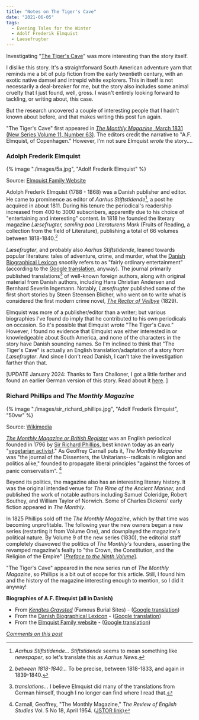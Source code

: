 ```yaml
---
title: "Notes on The Tiger's Cave"
date: "2021-06-05"
tags: 
  - Evening Tales for the Winter
  - Adolf Frederik Elmquist
  - Laesefrugter
---
```


Investigating "[The Tiger's Cave](https://archive.org/details/eveningtalesfor00unkngoog/page/n246/mode/2up)" was more interesting than the story itself.

I dislike this story. It's a straightforward South American adventure yarn that reminds me a bit of pulp fiction from the early twentieth century, with an exotic native damsel and intrepid white explorers. This in itself is not necessarily a deal-breaker for me, but the story also includes some animal cruelty that I just found, well, gross. I wasn't entirely looking forward to tackling, or writing about, this case.

But the research uncovered a couple of interesting people that I hadn't known about before, and that makes writing this post fun again.

"The Tiger's Cave" first appeared in [_The Monthly Magazine_, March 1831 (New Series Volume 11, Number 63)](https://archive.org/details/monthlymagazineo11lond/page/256/mode/2up). The editors credit the narrative to "A.F. Elmquist, of Copenhagen." However, I'm not sure Elmquist _wrote_ the story....

### Adolph Frederik Elmquist

{% image "./images/5a.jpg", "Adolf Frederik Elmquist" %}
<p class="caption">Source: <a href="http://elmquist.info/bio5.html">Elmquist Family Website</a></p>

Adolph Frederik Elmquist (1788 - 1868) was a Danish publisher and editor. He came to prominence as editor of _Aarhus Stiftstidende_[^1], a post he acquired in about 1811. During his tenure the periodical's readership increased from 400 to 3000 subscribers, apparently due to his choice of "entertaining and interesting" content. In 1818 he founded the literary magazine _Læsefrugter, samling paa Literaturens Mark_ (Fruits of Reading, a collection from the field of Literature), publishing a total of 66 volumes between 1818-1840.[^2]

_Læsefrugter_, and probably also _Aarhus Stiftstidende_, leaned towards popular literature: tales of adventure, crime, and murder, what the [Danish Biographical Lexicon](https://biografiskleksikon.lex.dk/A._F._Elmquist) snootily refers to as "fairly ordinary entertainment" (according to the [Google translation](https://translate.google.com/translate?hl=en&sl=da&u=https://biografiskleksikon.lex.dk/A._F._Elmquist&prev=search&pto=aue), anyway). The journal primarily published translations[^3] of well-known foreign authors, along with original material from Danish authors, including Hans Christian Andersen and Bernhard Severin Ingemann. Notably, _Læsefrugter_ published some of the first short stories by Steen Steensen Blicher, who went on to write what is considered the first modern crime novel, [_The Rector of Veilbye_](https://multoghost.wordpress.com/2013/03/20/reading-the-rector-of-veilbye-the-first-modern-crime-novel/) (1829).

Elmquist was more of a publisher/editor than a writer; but various biographies I've found do imply that he contributed to his own periodicals on occasion. So it's possible that Elmquist wrote "The Tiger's Cave." However, I found no evidence that Elmquist was either interested in or knowledgeable about South America, and none of the characters in the story have Danish sounding names. So I'm inclined to think that "The Tiger's Cave" is actually an English translation/adaptation of a story from _Læsefrugter_. And since I don't read Danish, I can't take the investigation farther than that.

\[UPDATE January 2024: Thanks to Tara Challoner, I got a little farther and found an earlier German version of this story. Read about it [here](/blog/2024-01-02-revisiting-the-tigers-cave/).  \]

### Richard Phillips and _The Monthly Magazine_

{% image "./images/sir_richard_phillips.jpg", "Adolf Frederik Elmquist", "50vw" %}
<p class="caption">Source: <a href="https://commons.wikimedia.org/wiki/File:Sir_Richard_Phillips.jpg">Wikimedia</a></p>

[_The Monthly Magazine or British Register_](https://en.wikipedia.org/wiki/Monthly_Magazine) was an English periodical founded in 1796 by [Sir Richard Phillips](https://en.wikipedia.org/wiki/Richard_Phillips_\(publisher\)), best known today as an early "[vegetarian activist](https://archive.org/details/b30389380)." As Geoffrey Carnall puts it, _The Monthly Magazine_ was "the journal of the Dissenters, the Unitarians--radicals in religion and politics alike," founded to propagate liberal principles "against the forces of panic conservatism". [^4]

Beyond its politics, the magazine also has an interesting literary history. It was the original intended venue for _The Rime of the Ancient Mariner,_ and published the work of notable authors including Samuel Coleridge, Robert Southey, and William Taylor of Norwich. Some of Charles Dickens' early fiction appeared in _The Monthly_.

In 1825 Phillips sold off the _The Monthly Magazine_, which by that time was becoming unprofitable. The following year the new owners began a new series (restarting it from Volume One), and downplayed the magazine's political nature. By Volume 9 of the new series (1830), the editorial staff completely disavowed the politics of _The Monthly's_ founders, asserting the revamped magazine's fealty to "the Crown, the Constitution, and the Religion of the Empire" \[[_Preface to the Ninth Volume_](https://www.biodiversitylibrary.org/page/2448818#page/9/mode/1up)\].

"The Tiger's Cave" appeared in the new series run of _The Monthly Magazine_, so Phillips is a bit out of scope for this article. Still, I found him and the history of the magazine interesting enough to mention, so I did it anyway!

**Biographies of A.F. Elmquist (all in Danish)**

* From [_Kendtes Gravsted_](https://www.gravsted.dk/person.php?navn=afelmquist) (Famous Burial Sites) - ([Google translation](https://translate.google.com/translate?hl=en&sl=da&u=https://www.gravsted.dk/person.php%3Fnavn%3Dafelmquist&prev=search&pto=aue)) 
* From the [Danish Biographical Lexicon](https://biografiskleksikon.lex.dk/A._F._Elmquist) - ([Google translation](https://translate.google.com/translate?hl=en&sl=da&u=https://biografiskleksikon.lex.dk/A._F._Elmquist&prev=search&pto=aue)) 
* From the [Elmquist Family website](http://elmquist.info/bio5.html) - ([Google translation](https://translate.google.com/translate?sl=auto&tl=en&u=http://elmquist.info/bio5.html))

[*Comments on this post*](/pages/comments/#notes-on-the-tiger-s-cave)


[^1]:_Aarhus Stiftstidende..._ _Stiftstidende_ seems to mean something like _newspaper_, so let's translate this as _Aarhus News_. 

[^2]: _between 1818-1840..._ To be precise, between 1818-1833, and again in 1839-1840. 

[^3]: _translations..._ I believe Elmquist did many of the translations from German himself, though I no longer can find where I read that. 

[^4]: Carnall, Geoffrey, "The Monthly Magazine," _The Review of English Studies_ Vol. 5 No 18, April 1954. ([JSTOR link](https://www.jstor.org/stable/510942))
